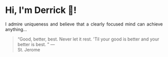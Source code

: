 # Hi, I'm Derrick 👋!
<p align="justify">I admire uniqueness and believe that a clearly focused mind can achieve anything...</p> 
<!-- #quote-start -->
<blockquote>&ldquo;Good, better, best. Never let it rest. 'Til your good is better and your better is best. &rdquo; &mdash; <footer>St. Jerome</footer></blockquote>
<!-- #quote-end -->
